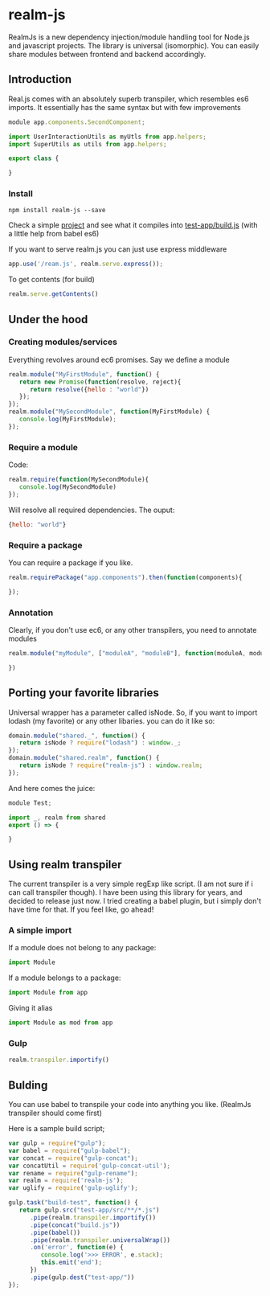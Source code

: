 # realm-js
RealmJs is a new dependency injection/module handling tool for Node.js and javascript projects. The library is universal (isomorphic). You can easily share modules between frontend and backend accordingly.

## Introduction
Real.js comes with an absolutely superb transpiler, which resembles es6 imports. It essentially has the same syntax but with few improvements

```js
module app.components.SecondComponent;

import UserInteractionUtils as myUtls from app.helpers;
import SuperUtils as utils from app.helpers;

export class {

}
```

### Install
```
npm install realm-js --save
```

Check a simple [project](test-app/src/app/) and see what it compiles into [test-app/build.js](test-app/build.js) (with a little help from babel es6)

If you want to serve realm.js you can just use express middleware

```js
app.use('/ream.js', realm.serve.express());
```

To get contents (for build)
```js
realm.serve.getContents()
```

## Under the hood

### Creating modules/services
Everything revolves around ec6 promises. Say we define a module
```js
realm.module("MyFirstModule", function() {
   return new Promise(function(resolve, reject){
      return resolve({hello : "world"})
   });
});
realm.module("MySecondModule", function(MyFirstModule) {
   console.log(MyFirstModule);
});
```

### Require a module
Code:
```js
realm.require(function(MySecondModule){
   console.log(MySecondModule)
});
```

Will resolve all required dependencies. The ouput:
```js
{hello: "world"}
```

### Require a package
You can require a package if you like.

```js
realm.requirePackage("app.components").then(function(components){

});
```

### Annotation
Clearly, if you don't use ec6, or any other transpilers, you need to annotate modules
```js
realm.module("myModule", ["moduleA", "moduleB"], function(moduleA, moduleB){

})
```

## Porting your favorite libraries
Universal wrapper has a parameter called isNode.
So, if you want to import lodash (my favorite) or any other libaries. you can do it like so:

```js
domain.module("shared._", function() {
   return isNode ? require("lodash") : window._;
});
domain.module("shared.realm", function() {
   return isNode ? require("realm-js") : window.realm;
});

```

And here comes the juice:
```js
module Test;

import _, realm from shared
export () => {

}
```

## Using realm transpiler

The current transpiler is a very simple regExp like script. (I am not sure if i can call transpiler though).
I have been using this library for years, and decided to release just now. I tried creating a babel plugin, but i simply don't have time for that. If you feel like, go ahead!

### A simple import
If a module does not belong to any package:
```js
import Module
```

If a module belongs to a package:
```js
import Module from app
```

Giving it alias
```js
import Module as mod from app
```


### Gulp
```js
realm.transpiler.importify()
```

## Bulding

You can use babel to transpile your code into anything you like. (RealmJs transpiler should come first)

Here is a sample build script;

```js
var gulp = require("gulp");
var babel = require("gulp-babel");
var concat = require("gulp-concat");
var concatUtil = require('gulp-concat-util');
var rename = require("gulp-rename");
var realm = require('realm-js');
var uglify = require('gulp-uglify');

gulp.task("build-test", function() {
   return gulp.src("test-app/src/**/*.js")
      .pipe(realm.transpiler.importify())
      .pipe(concat("build.js"))
      .pipe(babel())
      .pipe(realm.transpiler.universalWrap())
      .on('error', function(e) {
         console.log('>>> ERROR', e.stack);
         this.emit('end');
      })
      .pipe(gulp.dest("test-app/"))
});
```
